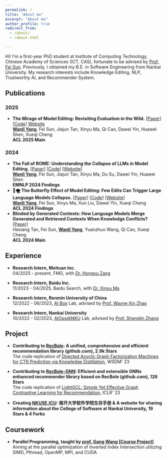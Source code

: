 ```yaml
---
permalink: /
title: "About me"
excerpt: "About me"
author_profile: true
redirect_from: 
  - /about/
  - /about.html

---
```


Hi! I'm a first-year PhD student at Institute of Computing Technology, Chinese Academy of Sciences (ICT, CAS), fortunate to be advised by [Prof. Fei Sun](http://ofey.me/). Previously, I obtained my B.E. in Software Engineering from Nankai University. My research interests include Knowledge Editing, NLP, Trustworthy AI, and Recommender System.

## Publications

### 2025

- **The Mirage of Model Editing: Revisiting Evaluation in the Wild.** [[Paper](https://aclanthology.org/2025.acl-long.745.pdf)] [[Code](https://github.com/WanliYoung/Revisit-Editing-Evaluation)] [Website](https://yangwl.site/revisit-editing-evaluation) <br>
  **<u>Wanli Yang</u>**, Fei Sun, Jiajun Tan, Xinyu Ma, Qi Cao, Dawei Yin, Huawei Shen, Xueqi Cheng <br>
  **ACL 2025 Main**

### 2024

- **The Fall of ROME: Understanding the Collapse of LLMs in Model Editing.** [[Paper](https://aclanthology.org/2024.findings-emnlp.236.pdf)] [[Code](https://github.com/WanliYoung/Collapse-in-Model-Editing)] [[Website](https://yangwl.site/collapse-in-model-editing)] <br>
  **<u>Wanli Yang</u>**, Fei Sun, Jiajun Tan, Xinyu Ma, Du Su, Dawei Yin, Huawei Shen <br>
  **EMNLP 2024 Findings**
- **🦋🌪️ The Butterfly Effect of Model Editing: Few Edits Can Trigger Large Language Models Collapse.** [[Paper](https://aclanthology.org/2024.findings-acl.322.pdf)] [[Code](https://github.com/WanliYoung/Collapse-in-Model-Editing)] [[Website](https://yangwl.site/collapse-in-model-editing)] <br>
  **<u>Wanli Yang</u>**, Fei Sun, Xinyu Ma, Xun Liu, Dawei Yin, Xueqi Cheng <br>
  **ACL 2024 Findings**
- **Blinded by Generated Contexts: How Language Models Merge Generated and Retrieved Contexts When Knowledge Conflicts?** [[Paper](https://aclanthology.org/2024.acl-long.337.pdf)]<br>
  Hexiang Tan, Fei Sun, **<u>Wanli Yang</u>**, Yuanzhuo Wang, Qi Cao, Xueqi Cheng <br>
  **ACL 2024 Main**

## Experience

- **Research Intern, Meituan Inc.** <br>
  04/2025 - present, FMG, with [Dr. Hongyu Zang](https://scholar.google.com/citations?user=2kmSy50AAAAJ)

- **Research Intern, Baidu Inc.** <br>
  11/2023 - 04/2025, Baidu Search, with [Dr. Xinyu Ma](https://albert-ma.github.io/)

- **Research Intern, Renmin University of China** <br>
  12/2022 - 06/2023, [AI Box](http://aibox.ruc.edu.cn/) Lab, advised by [Prof. Wayne Xin Zhao](https://scholar.google.com/citations?user=JNhNacoAAAAJ)

- **Research Intern, Nankai University** <br>
  10/2022 - 02/2023, [AIOps@NKU](https://nkcs.iops.ai/) Lab, advised by [Prof. Shenglin Zhang](https://nkcs.iops.ai/shenglinzhang/)

## Project

- **Contributing to [RecBole](https://github.com/RUCAIBox/RecBole): A unified, comprehensive and efficient recommendation library (github.com), 2.9k Stars** <br>
  The code replication of [Directed Acyclic Graph Factorization Machines for CTR Prediction via Knowledge Distillation](https://arxiv.org/abs/2211.11159), WSDM' 23

- **Contributing to [RecBole-GNN](https://github.com/RUCAIBox/RecBole-GNN): Efficient and extensible GNNs enhanced recommender library based on RecBole (github.com), 126 Stars** <br>
  The code replication of [LightGCL: Simple Yet Effective Graph Contrastive Learning for Recommendation](https://arxiv.org/abs/2302.08191), ICLR' 23

- **Creating [NKUSE.ICU](https://nkuse.icu/): 南开大学软件学院生存手册 & A website for sharing information about the College of Software at Nankai University, 19 Stars & 4 Forks**

## Coursework

- **Parallel Programming, taught by [prof. Gang Wang](https://cc.nankai.edu.cn/2021/0323/c13619a490377/page.htm) [[Course Project]](https://github.com/wending0417/NKCS-ParallelProgramming)** <br>
  Aiming at the parallel optimization of Inverted Index Intersection utilizing SIMD, Pthread, OpenMP, MPI, and CUDA
